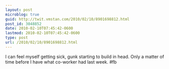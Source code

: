 ```yaml
---
layout: post
microblog: true
guid: http://twit.vmstan.com/2010/02/10/8901698812.html
post_id: 3048852
date: 2010-02-10T07:45:42-0600
lastmod: 2010-02-10T07:45:42-0600
type: post
url: /2010/02/10/8901698812.html
---
```

I can feel myself getting sick, gunk starting to build in head. Only a matter of time before I have what co-worker had last week. #fb
